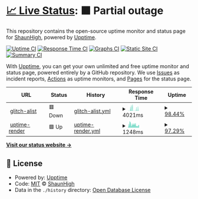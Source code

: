 # [📈 Live Status](https://upptime.99g.free.hr): <!--live status--> **🟧 Partial outage**

This repository contains the open-source uptime monitor and status page for [ShaunHigh](https://upptime.99g.free.hr), powered by [Upptime](https://github.com/upptime/upptime).

[![Uptime CI](https://github.com/ShaunHigh/upptime/workflows/Uptime%20CI/badge.svg)](https://github.com/ShaunHigh/upptime/actions?query=workflow%3A%22Uptime+CI%22)
[![Response Time CI](https://github.com/ShaunHigh/upptime/workflows/Response%20Time%20CI/badge.svg)](https://github.com/ShaunHigh/upptime/actions?query=workflow%3A%22Response+Time+CI%22)
[![Graphs CI](https://github.com/ShaunHigh/upptime/workflows/Graphs%20CI/badge.svg)](https://github.com/ShaunHigh/upptime/actions?query=workflow%3A%22Graphs+CI%22)
[![Static Site CI](https://github.com/ShaunHigh/upptime/workflows/Static%20Site%20CI/badge.svg)](https://github.com/ShaunHigh/upptime/actions?query=workflow%3A%22Static+Site+CI%22)
[![Summary CI](https://github.com/ShaunHigh/upptime/workflows/Summary%20CI/badge.svg)](https://github.com/ShaunHigh/upptime/actions?query=workflow%3A%22Summary+CI%22)

With [Upptime](https://upptime.js.org), you can get your own unlimited and free uptime monitor and status page, powered entirely by a GitHub repository. We use [Issues](https://github.com/ShaunHigh/upptime/issues) as incident reports, [Actions](https://github.com/ShaunHigh/upptime/actions) as uptime monitors, and [Pages](https://upptime.99g.free.hr) for the status page.

<!--start: status pages-->
<!-- This summary is generated by Upptime (https://github.com/upptime/upptime) -->
<!-- Do not edit this manually, your changes will be overwritten -->
<!-- prettier-ignore -->
| URL | Status | History | Response Time | Uptime |
| --- | ------ | ------- | ------------- | ------ |
| <img alt="" src="https://icons.duckduckgo.com/ip3/grizzly-shell-beast.glitch.me.ico" height="13"> [glitch-alist](https://grizzly-shell-beast.glitch.me) | 🟥 Down | [glitch-alist.yml](https://github.com/ShaunHigh/upptime/commits/HEAD/history/glitch-alist.yml) | <details><summary><img alt="Response time graph" src="./graphs/glitch-alist/response-time-week.png" height="20"> 4021ms</summary><br><a href="https://99g.free.hr/history/glitch-alist"><img alt="Response time 2120" src="https://img.shields.io/endpoint?url=https%3A%2F%2Fraw.githubusercontent.com%2FShaunHigh%2Fupptime%2FHEAD%2Fapi%2Fglitch-alist%2Fresponse-time.json"></a><br><a href="https://99g.free.hr/history/glitch-alist"><img alt="24-hour response time 396" src="https://img.shields.io/endpoint?url=https%3A%2F%2Fraw.githubusercontent.com%2FShaunHigh%2Fupptime%2FHEAD%2Fapi%2Fglitch-alist%2Fresponse-time-day.json"></a><br><a href="https://99g.free.hr/history/glitch-alist"><img alt="7-day response time 4021" src="https://img.shields.io/endpoint?url=https%3A%2F%2Fraw.githubusercontent.com%2FShaunHigh%2Fupptime%2FHEAD%2Fapi%2Fglitch-alist%2Fresponse-time-week.json"></a><br><a href="https://99g.free.hr/history/glitch-alist"><img alt="30-day response time 3745" src="https://img.shields.io/endpoint?url=https%3A%2F%2Fraw.githubusercontent.com%2FShaunHigh%2Fupptime%2FHEAD%2Fapi%2Fglitch-alist%2Fresponse-time-month.json"></a><br><a href="https://99g.free.hr/history/glitch-alist"><img alt="1-year response time 2120" src="https://img.shields.io/endpoint?url=https%3A%2F%2Fraw.githubusercontent.com%2FShaunHigh%2Fupptime%2FHEAD%2Fapi%2Fglitch-alist%2Fresponse-time-year.json"></a></details> | <details><summary><a href="https://99g.free.hr/history/glitch-alist">98.44%</a></summary><a href="https://99g.free.hr/history/glitch-alist"><img alt="All-time uptime 99.56%" src="https://img.shields.io/endpoint?url=https%3A%2F%2Fraw.githubusercontent.com%2FShaunHigh%2Fupptime%2FHEAD%2Fapi%2Fglitch-alist%2Fuptime.json"></a><br><a href="https://99g.free.hr/history/glitch-alist"><img alt="24-hour uptime 100.00%" src="https://img.shields.io/endpoint?url=https%3A%2F%2Fraw.githubusercontent.com%2FShaunHigh%2Fupptime%2FHEAD%2Fapi%2Fglitch-alist%2Fuptime-day.json"></a><br><a href="https://99g.free.hr/history/glitch-alist"><img alt="7-day uptime 98.44%" src="https://img.shields.io/endpoint?url=https%3A%2F%2Fraw.githubusercontent.com%2FShaunHigh%2Fupptime%2FHEAD%2Fapi%2Fglitch-alist%2Fuptime-week.json"></a><br><a href="https://99g.free.hr/history/glitch-alist"><img alt="30-day uptime 98.89%" src="https://img.shields.io/endpoint?url=https%3A%2F%2Fraw.githubusercontent.com%2FShaunHigh%2Fupptime%2FHEAD%2Fapi%2Fglitch-alist%2Fuptime-month.json"></a><br><a href="https://99g.free.hr/history/glitch-alist"><img alt="1-year uptime 99.56%" src="https://img.shields.io/endpoint?url=https%3A%2F%2Fraw.githubusercontent.com%2FShaunHigh%2Fupptime%2FHEAD%2Fapi%2Fglitch-alist%2Fuptime-year.json"></a></details>
| <img alt="" src="https://icons.duckduckgo.com/ip3/bot-pt3a.onrender.com.ico" height="13"> [uptime-render](https://bot-pt3a.onrender.com) | 🟩 Up | [uptime-render.yml](https://github.com/ShaunHigh/upptime/commits/HEAD/history/uptime-render.yml) | <details><summary><img alt="Response time graph" src="./graphs/uptime-render/response-time-week.png" height="20"> 1248ms</summary><br><a href="https://99g.free.hr/history/uptime-render"><img alt="Response time 1303" src="https://img.shields.io/endpoint?url=https%3A%2F%2Fraw.githubusercontent.com%2FShaunHigh%2Fupptime%2FHEAD%2Fapi%2Fuptime-render%2Fresponse-time.json"></a><br><a href="https://99g.free.hr/history/uptime-render"><img alt="24-hour response time 1501" src="https://img.shields.io/endpoint?url=https%3A%2F%2Fraw.githubusercontent.com%2FShaunHigh%2Fupptime%2FHEAD%2Fapi%2Fuptime-render%2Fresponse-time-day.json"></a><br><a href="https://99g.free.hr/history/uptime-render"><img alt="7-day response time 1248" src="https://img.shields.io/endpoint?url=https%3A%2F%2Fraw.githubusercontent.com%2FShaunHigh%2Fupptime%2FHEAD%2Fapi%2Fuptime-render%2Fresponse-time-week.json"></a><br><a href="https://99g.free.hr/history/uptime-render"><img alt="30-day response time 1331" src="https://img.shields.io/endpoint?url=https%3A%2F%2Fraw.githubusercontent.com%2FShaunHigh%2Fupptime%2FHEAD%2Fapi%2Fuptime-render%2Fresponse-time-month.json"></a><br><a href="https://99g.free.hr/history/uptime-render"><img alt="1-year response time 1303" src="https://img.shields.io/endpoint?url=https%3A%2F%2Fraw.githubusercontent.com%2FShaunHigh%2Fupptime%2FHEAD%2Fapi%2Fuptime-render%2Fresponse-time-year.json"></a></details> | <details><summary><a href="https://99g.free.hr/history/uptime-render">97.29%</a></summary><a href="https://99g.free.hr/history/uptime-render"><img alt="All-time uptime 98.55%" src="https://img.shields.io/endpoint?url=https%3A%2F%2Fraw.githubusercontent.com%2FShaunHigh%2Fupptime%2FHEAD%2Fapi%2Fuptime-render%2Fuptime.json"></a><br><a href="https://99g.free.hr/history/uptime-render"><img alt="24-hour uptime 100.00%" src="https://img.shields.io/endpoint?url=https%3A%2F%2Fraw.githubusercontent.com%2FShaunHigh%2Fupptime%2FHEAD%2Fapi%2Fuptime-render%2Fuptime-day.json"></a><br><a href="https://99g.free.hr/history/uptime-render"><img alt="7-day uptime 97.29%" src="https://img.shields.io/endpoint?url=https%3A%2F%2Fraw.githubusercontent.com%2FShaunHigh%2Fupptime%2FHEAD%2Fapi%2Fuptime-render%2Fuptime-week.json"></a><br><a href="https://99g.free.hr/history/uptime-render"><img alt="30-day uptime 98.35%" src="https://img.shields.io/endpoint?url=https%3A%2F%2Fraw.githubusercontent.com%2FShaunHigh%2Fupptime%2FHEAD%2Fapi%2Fuptime-render%2Fuptime-month.json"></a><br><a href="https://99g.free.hr/history/uptime-render"><img alt="1-year uptime 98.55%" src="https://img.shields.io/endpoint?url=https%3A%2F%2Fraw.githubusercontent.com%2FShaunHigh%2Fupptime%2FHEAD%2Fapi%2Fuptime-render%2Fuptime-year.json"></a></details>

<!--end: status pages-->

[**Visit our status website →**](https://upptime.99g.free.hr)

## 📄 License

- Powered by: [Upptime](https://github.com/upptime/upptime)
- Code: [MIT](./LICENSE) © [ShaunHigh](https://upptime.99g.free.hr)
- Data in the `./history` directory: [Open Database License](https://opendatacommons.org/licenses/odbl/1-0/)
